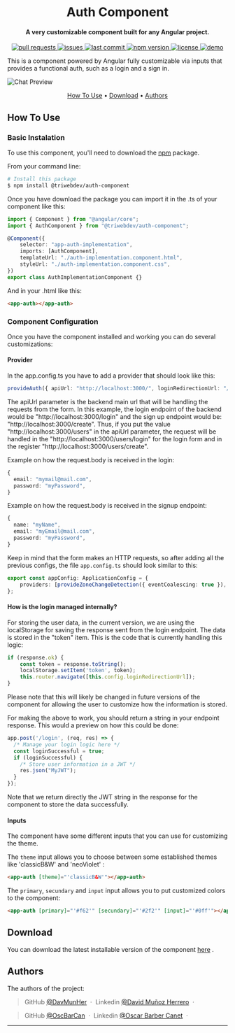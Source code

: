 <h1 align="center"> Auth Component </h1>

<h4 align="center">A very customizable component built for any Angular project</a>.</h4>

<p align="center">
  <a href="https://github.com/TriWebDev/authLib-workspace/pulls">
    <img src="https://img.shields.io/github/issues-pr/triwebdev/authLib-workspace" alt="pull requests">
  </a>
  <a href="https://github.com/TriWebDev/authLib-workspace/issues">
    <img src="https://img.shields.io/github/issues/triwebdev/authLib-workspace" alt="issues">
  </a>
<a href="https://github.com/TriWebDev/authLib-workspace/commits/authLib/">
    <img src="https://img.shields.io/github/last-commit/TriWebDev/authLib-workspace" alt="last commit">
</a>
  <a href="https://www.npmjs.com/package/@triwebdev/auth-component">
    <img src="https://img.shields.io/npm/v/@triwebdev/auth-component" alt="npm version">
  </a>
  <a href="https://github.com/TriWebDev/authLib-workspace/blob/master/projects/auth/LICENSE">
    <img src="https://img.shields.io/github/license/TriWebDev/authLib-workspace" alt="license">
</a>
  <a href="https://twd-components-gallery-eb2rfxh8n-dmuoher.vercel.app/components/auth/playground">
    <img src="https://img.shields.io/badge/demo-View Deployement-green.svg" alt="demo">
  </a>
</p>

This is a component powered by Angular fully customizable via inputs that provides a functional auth, such as a login and a sign in.

![Chat Preview](https://i.imgur.com/VBsrZ37.png)

<p align="center">
  <a href="#how-to-use">How To Use</a> •
  <a href="#download">Download</a> •
  <a href="#authors">Authors</a>
</p>

## How To Use

### Basic Instalation

To use this component, you'll need to download the [npm](http://npmjs.com) package.

From your command line:

```bash
# Install this package
$ npm install @triwebdev/auth-component
```

Once you have download the package you can import it in the .ts of your component like this:

```ts
import { Component } from "@angular/core";
import { AuthComponent } from "@triwebdev/auth-component";

@Component({
    selector: "app-auth-implementation",
    imports: [AuthComponent],
    templateUrl: "./auth-implementation.component.html",
    styleUrl: "./auth-implementation.component.css",
})
export class AuthImplementationComponent {}
```

And in your .html like this:

```html
<app-auth></app-auth>
```

### Component Configuration

Once you have the component installed and working you can do several customizations:

#### Provider
In the app.config.ts you have to add a provider that should look like this:

```ts
provideAuth({ apiUrl: "http://localhost:3000/", loginRedirectionUrl: "/home" });
```

The apiUrl parameter is the backend main url that will be handling the requests from the form. In this example, the login endpoint of the backend would be "http://localhost:3000/login" and the sign up endpoint would be: "http://localhost:3000/create". Thus, if you put the value "http://localhost:3000/users" in the apiUrl parameter, the request will be handled in the "http://localhost:3000/users/login" for the login form and in the register "http://localhost:3000/users/create".

Example on how the request.body is received in the login:

```ts
{
  email: "mymail@mail.com",
  password: "myPassword",
}
```

Example on how the request.body is received in the signup endpoint:

```ts
{
  name: "myName",
  email: "myEmail@mail.com",
  password: "myPassword",
}
```

Keep in mind that the form makes an HTTP requests, so after adding all the previous configs, the file `app.config.ts` should look similar to this:

```ts
export const appConfig: ApplicationConfig = {
    providers: [provideZoneChangeDetection({ eventCoalescing: true }), provideRouter(routes), provideHttpClient(), provideAuth({ apiUrl: "http://localhost:3000/", loginRedirectionUrl: "/home" })],
};
```

#### How is the login managed internally?
For storing the user data, in the current version, we are using the localStorage for saving the response sent from the login endpoint. The data is stored in the "token" item. This is the code that is currently handling this logic:

```ts
if (response.ok) {
    const token = response.toString();
    localStorage.setItem('token', token);
    this.router.navigate([this.config.loginRedirectionUrl]);
} 
```

Please note that this will likely be changed in future versions of the component for allowing the user to customize how the information is stored.

For making the above to work, you should return a string in your endpoint response. This would a preview on how this could be done:
```js
app.post('/login', (req, res) => {
  /* Manage your login logic here */
  const loginSuccessful = true;
  if (loginSuccessful) {
    /* Store user information in a JWT */
    res.json("MyJWT");
  }
});
```

Note that we return directly the JWT string in the response for the component to store the data successfully.

#### Inputs

The component have some different inputs that you can use for customizing the theme.

The `theme` input allows you to choose between some established themes like 'classicB&W' and 'neoViolet' :

```html
<app-auth [theme]="'classicB&W'"></app-auth>
```

The `primary`, `secundary` and `input` input allows you to put customized colors to the component:

```html
<app-auth [primary]="'#f62'" [secundary]="'#2f2'" [input]="'#0ff'"></app-auth>
```

## Download

You can download the latest installable version of the component [here](https://github.com/TriWebDev/librariesAppTWD) .

## Authors

The authors of the project:

> GitHub [@DavMunHer](https://github.com/DavMunHer) &nbsp;&middot;&nbsp;
> Linkedin [@David Muñoz Herrero](https://www.linkedin.com/in/davmunher/) &nbsp;&middot;&nbsp;

> GitHub [@OscBarCan](https://github.com/oscbarcan) &nbsp;&middot;&nbsp;
> Linkedin [@Oscar Barber Canet](https://www.linkedin.com/in/osbarca/) &nbsp;&middot;&nbsp;

---
